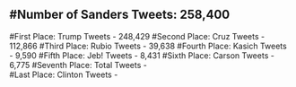 #Number of Sanders Tweets: 258,400
---
#First Place: Trump Tweets - 248,429
#Second Place: Cruz Tweets - 112,866
#Third Place: Rubio Tweets - 39,638
#Fourth Place: Kasich Tweets - 9,590
#Fifth Place: Jeb! Tweets - 8,431
#Sixth Place: Carson Tweets - 6,775
#Seventh Place: Total Tweets -  
#Last Place: Clinton Tweets - 
